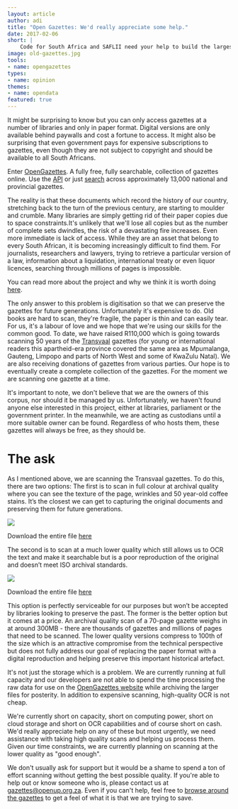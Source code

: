 ```yaml
---
layout: article
author: adi
title: "Open Gazettes: We'd really appreciate some help."
date: 2017-02-06
short: |
    Code for South Africa and SAFLII need your help to build the largest digital collection of freely available gazettes.
image: old-gazettes.jpg
tools:
- name: opengazettes
types:
- name: opinion
themes:
- name: opendata
featured: true
---
```


It might be surprising to know but you can only access gazettes at a number of libraries and only in paper format. Digital versions are only available behind paywalls and cost a fortune to access. It might also be surprising that even government pays for expensive subscriptions to gazettes, even though they are not subject to copyright and should be available to all South Africans.

Enter [OpenGazettes](http://opengazettes.org.za). A fully free, fully searchable, collection of gazettes online. Use the [API](https://search.opengazettes.org.za/help/api) or just [search](http://search.opengazettes.org.za/) across approximately 13,000 national and provincial gazettes. 

The reality is that these documents which record the history of our country, stretching back to the turn of the previous century, are starting to moulder and crumble. Many libraries are simply getting rid of their paper copies due to space constraints.It's unlikely that we'll lose all copies but as the number of complete sets dwindles, the risk of a devastating fire increases. Even more immediate is lack of access. While they are an asset that belong to every South African, it is becoming increasingly difficult to find them. For journalists, researchers and lawyers, trying to retrieve a particular version of a law, information about a liquidation, international treaty or even liquor licences, searching through millions of pages is impossible. 

You can read more about the project and why we think it is worth doing [here](http://localhost:4000/2016/10/05/gazette-launch.html). 

The only answer to this problem is digitisation so that we can preserve the gazettes for future generations. Unfortunately it's expensive to do. Old books are hard to scan, they're fragile, the paper is thin and can easily tear. For us, it's a labour of love and we hope that we're using our skills for the common good. To date, we have raised R110,000 which is going towards scanning 50 years of the [Transvaal](https://en.wikipedia.org/wiki/Transvaal_Province) gazettes (for young or international readers this apartheid-era province covered the same area as Mpumalanga, Gauteng, Limpopo and parts of North West and some of KwaZulu Natal). We are also receiving donations of gazettes from various parties. Our hope is to eventually create a complete collection of the gazettes. For the moment we are scanning one gazette at a time.

It's important to note, we don't believe that we are the owners of this corpus, nor should it be managed by us. Unfortunately, we haven't found anyone else interested in this project, either at libraries, parliament or the government printer. In the meanwhile, we are acting as custodians until a more suitable owner can be found. Regardless of who hosts them, these gazettes will always be free, as they should be.

# The ask

As I mentioned above, we are scanning the Transvaal gazettes. To do this, there are two options: The first is to scan in full colour at archival quality where you can see the texture of the page, wrinkles and 50 year-old coffee stains. It’s the closest we can get to capturing the original documents and preserving them for future generations. 

<img style="max-width: 500px" class="center-block" src="{{ site.baseurl }}/img/articles/gazette-colour.jpg"/>

Download the entire file [here](https://www.dropbox.com/s/bk4fvfjtyrg1460/colour-2-original.pdf?dl=0)

The second is to scan at a much lower quality which still allows us to OCR the text and make it searchable but is a poor reproduction of the original and doesn’t meet ISO archival standards. 

<img style="max-width: 500px" class="center-block" src="{{ site.baseurl }}/img/articles/gazette-bw.jpg"/>

Download the entire file [here](https://www.dropbox.com/s/8kmnhsefr7rkog3/text-1.PDF?dl=0)

This option is perfectly serviceable for our purposes but won’t be accepted by libraries looking to preserve the past. The former is the better option but it comes at a price. An archival quality scan of a 70-page gazette weighs in at around 300MB - there are thousands of gazettes and millions of pages that need to be scanned. The lower quality versions compress to 100th of the size which is an attractive compromise from the technical perspective but does not fully address our goal of replacing the paper format with a digital reproduction and helping preserve this important historical artefact.

It's not just the storage which is a problem. We are currently running at full capacity and our developers are not able to spend the time processing the raw data for use on the [OpenGazettes website](http://opengazettes.org.za) while archiving the larger files for posterity. In addition to expensive scanning, high-quality OCR is not cheap. 

We're currently short on capacity, short on computing power, short on cloud storage and short on OCR capabilities and of course short on cash. We'd really appreciate help on any of these but most urgently, we need assistance with taking high quality scans and helping us process them. Given our time constraints, we are currently planning on scanning at the lower quality as "good enough". 

We don't usually ask for support but it would be a shame to spend a ton of effort scanning without getting the best possible quality. If you're able to help out or know someone who is, please contact us at [gazettes@openup.org.za](mailto:gazettes@openup.org.za). Even if you can't help, feel free to [browse around the gazettes](http://opengazettes.org.za/) to get a feel of what it is that we are trying to save.
